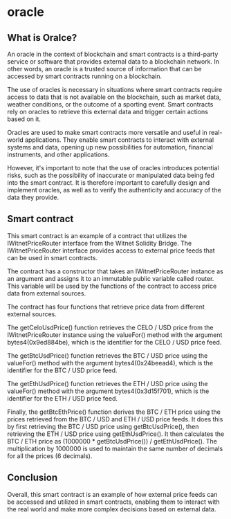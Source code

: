 # oracle
## What is Oralce?
An oracle in the context of blockchain and smart contracts is a third-party service or software that provides external data to a blockchain network. In other words, an oracle is a trusted source of information that can be accessed by smart contracts running on a blockchain.

The use of oracles is necessary in situations where smart contracts require access to data that is not available on the blockchain, such as market data, weather conditions, or the outcome of a sporting event. Smart contracts rely on oracles to retrieve this external data and trigger certain actions based on it.

Oracles are used to make smart contracts more versatile and useful in real-world applications. They enable smart contracts to interact with external systems and data, opening up new possibilities for automation, financial instruments, and other applications.

However, it's important to note that the use of oracles introduces potential risks, such as the possibility of inaccurate or manipulated data being fed into the smart contract. It is therefore important to carefully design and implement oracles, as well as to verify the authenticity and accuracy of the data they provide.

## Smart contract 
This smart contract is an example of a contract that utilizes the IWitnetPriceRouter interface from the Witnet Solidity Bridge. The IWitnetPriceRouter interface provides access to external price feeds that can be used in smart contracts.

The contract has a constructor that takes an IWitnetPriceRouter instance as an argument and assigns it to an immutable public variable called router. This variable will be used by the functions of the contract to access price data from external sources.

The contract has four functions that retrieve price data from different external sources.

The getCeloUsdPrice() function retrieves the CELO / USD price from the IWitnetPriceRouter instance using the valueFor() method with the argument bytes4(0x9ed884be), which is the identifier for the CELO / USD price feed.

The getBtcUsdPrice() function retrieves the BTC / USD price using the valueFor() method with the argument bytes4(0x24beead4), which is the identifier for the BTC / USD price feed.

The getEthUsdPrice() function retrieves the ETH / USD price using the valueFor() method with the argument bytes4(0x3d15f701), which is the identifier for the ETH / USD price feed.

Finally, the getBtcEthPrice() function derives the BTC / ETH price using the prices retrieved from the BTC / USD and ETH / USD price feeds. It does this by first retrieving the BTC / USD price using getBtcUsdPrice(), then retrieving the ETH / USD price using getEthUsdPrice(). It then calculates the BTC / ETH price as (1000000 * getBtcUsdPrice()) / getEthUsdPrice(). The multiplication by 1000000 is used to maintain the same number of decimals for all the prices (6 decimals).

## Conclusion
Overall, this smart contract is an example of how external price feeds can be accessed and utilized in smart contracts, enabling them to interact with the real world and make more complex decisions based on external data.